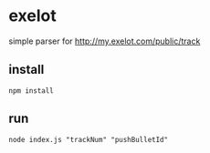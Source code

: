 # exelot
simple parser for http://my.exelot.com/public/track
## install
```
npm install
```
## run
```
node index.js "trackNum" "pushBulletId"
```
